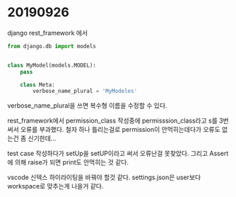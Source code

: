# 20190926

django rest_framework 에서

```python
from django.db import models


class MyModel(models.MODEL):
    pass

    class Meta:
        verbose_name_plural = 'MyModeles'

```
verbose_name_plural을 쓰면 복수형 이름을 수정할 수 있다.

rest_framework에서 permission_class 작성중에 permisssion_class라고 s를 3번써서 오류를 부과했다. 철자 하나 틀리는걸로 permission이 안먹히는데다가 오류도 없는건 좀 신기한데...

test case 작성하다가 setUp을 setUP이라고 써서 오류난걸 못찾았다. 그리고 Assert에 의해 raise가 되면 print도 안먹히는 것 같다.

vscode 신텍스 하이라이팅을 바꿔야 할것 같다. settings.json은 user보다 workspace로 맞추는게 나을거 같다.
